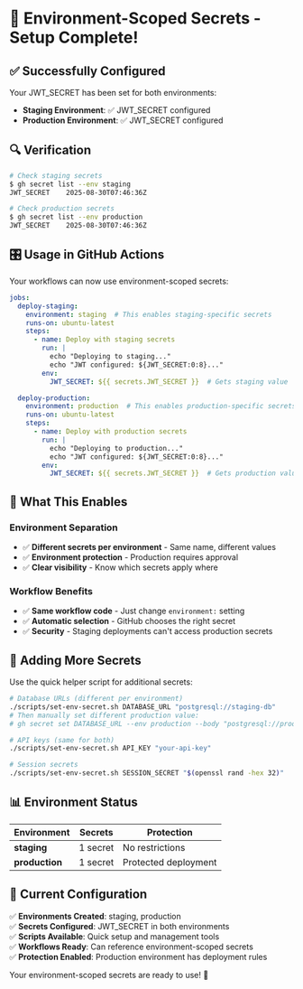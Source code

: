 # 🎯 Environment-Scoped Secrets - Setup Complete!

## ✅ Successfully Configured

Your JWT_SECRET has been set for both environments:

- **Staging Environment**: ✅ JWT_SECRET configured
- **Production Environment**: ✅ JWT_SECRET configured

## 🔍 Verification

```bash
# Check staging secrets
$ gh secret list --env staging
JWT_SECRET    2025-08-30T07:46:36Z

# Check production secrets  
$ gh secret list --env production
JWT_SECRET    2025-08-30T07:46:36Z
```

## 🎛️ Usage in GitHub Actions

Your workflows can now use environment-scoped secrets:

```yaml
jobs:
  deploy-staging:
    environment: staging  # This enables staging-specific secrets
    runs-on: ubuntu-latest
    steps:
      - name: Deploy with staging secrets
        run: |
          echo "Deploying to staging..."
          echo "JWT configured: ${JWT_SECRET:0:8}..."
        env:
          JWT_SECRET: ${{ secrets.JWT_SECRET }}  # Gets staging value

  deploy-production:
    environment: production  # This enables production-specific secrets
    runs-on: ubuntu-latest
    steps:
      - name: Deploy with production secrets
        run: |
          echo "Deploying to production..."
          echo "JWT configured: ${JWT_SECRET:0:8}..."
        env:
          JWT_SECRET: ${{ secrets.JWT_SECRET }}  # Gets production value
```

## 🚀 What This Enables

### Environment Separation
- ✅ **Different secrets per environment** - Same name, different values
- ✅ **Environment protection** - Production requires approval
- ✅ **Clear visibility** - Know which secrets apply where

### Workflow Benefits
- ✅ **Same workflow code** - Just change `environment:` setting
- ✅ **Automatic selection** - GitHub chooses the right secret
- ✅ **Security** - Staging deployments can't access production secrets

## 🔧 Adding More Secrets

Use the quick helper script for additional secrets:

```bash
# Database URLs (different per environment)
./scripts/set-env-secret.sh DATABASE_URL "postgresql://staging-db"
# Then manually set different production value:
# gh secret set DATABASE_URL --env production --body "postgresql://prod-db"

# API keys (same for both)
./scripts/set-env-secret.sh API_KEY "your-api-key"

# Session secrets
./scripts/set-env-secret.sh SESSION_SECRET "$(openssl rand -hex 32)"
```

## 📊 Environment Status

| Environment | Secrets | Protection |
|-------------|---------|------------|
| **staging** | 1 secret | No restrictions |
| **production** | 1 secret | Protected deployment |

## 🎯 Current Configuration

✅ **Environments Created**: staging, production  
✅ **Secrets Configured**: JWT_SECRET in both environments  
✅ **Scripts Available**: Quick setup and management tools  
✅ **Workflows Ready**: Can reference environment-scoped secrets  
✅ **Protection Enabled**: Production environment has deployment rules

Your environment-scoped secrets are ready to use! 🎉